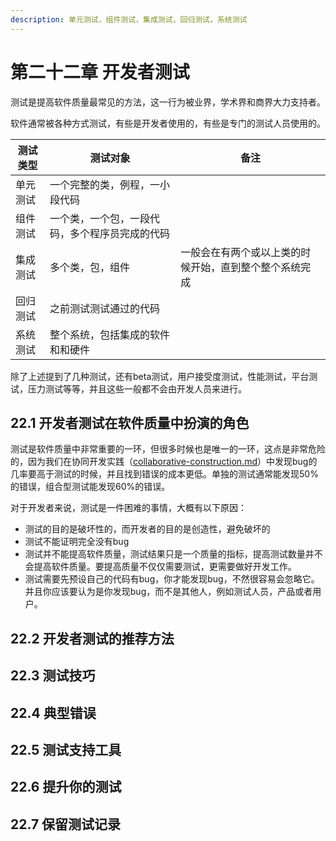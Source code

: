 ```yaml
---
description: 单元测试，组件测试，集成测试，回归测试，系统测试
---
```


# 第二十二章 开发者测试

测试是提高软件质量最常见的方法，这一行为被业界，学术界和商界大力支持者。

软件通常被各种方式测试，有些是开发者使用的，有些是专门的测试人员使用的。

| 测试类型 | 测试对象                    | 备注                          |
| ---- | ----------------------- | --------------------------- |
| 单元测试 | 一个完整的类，例程，一小段代码         |                             |
| 组件测试 | 一个类，一个包，一段代码，多个程序员完成的代码 |                             |
| 集成测试 | 多个类，包，组件                | 一般会在有两个或以上类的时候开始，直到整个整个系统完成 |
| 回归测试 | 之前测试测试通过的代码             |                             |
| 系统测试 | 整个系统，包括集成的软件和和硬件        |                             |

除了上述提到了几种测试，还有beta测试，用户接受度测试，性能测试，平台测试，压力测试等等，并且这些一般都不会由开发人员来进行。

## 22.1 开发者测试在软件质量中扮演的角色

测试是软件质量中非常重要的一环，但很多时候也是唯一的一环，这点是非常危险的，因为我们在协同开发实践（[collaborative-construction.md](collaborative-construction.md "mention")）中发现bug的几率要高于测试的时候，并且找到错误的成本更低。单独的测试通常能发现50%的错误，组合型测试能发现60%的错误。

对于开发者来说，测试是一件困难的事情，大概有以下原因：

* 测试的目的是破坏性的，而开发者的目的是创造性，避免破坏的
* 测试不能证明完全没有bug
* 测试并不能提高软件质量，测试结果只是一个质量的指标，提高测试数量并不会提高软件质量。要提高质量不仅仅需要测试，更需要做好开发工作。
* 测试需要先预设自己的代码有bug，你才能发现bug，不然很容易会忽略它。并且你应该要认为是你发现bug，而不是其他人，例如测试人员，产品或者用户。

## 22.2 开发者测试的推荐方法

## 22.3 测试技巧

## 22.4 典型错误

## 22.5 测试支持工具

## 22.6 提升你的测试

## 22.7 保留测试记录
